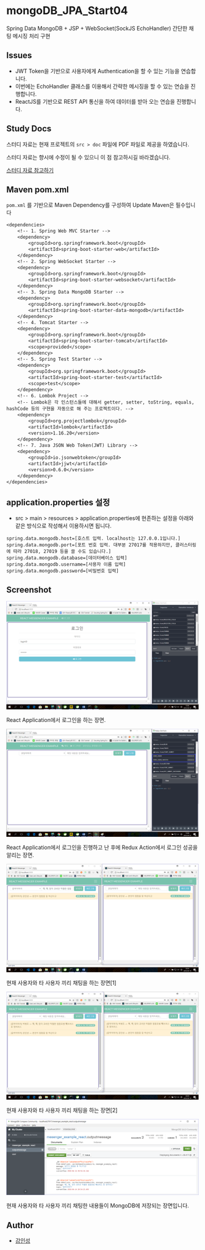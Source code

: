 # mongoDB_JPA_Start04
Spring Data MongoDB + JSP + WebSocket(SockJS EchoHandler) 간단한 채팅 메시징 처리 구현

## Issues
- JWT Token을 기반으로 사용자에게 Authentication을 할 수 있는 기능을 연습합니다.
- 이번에는 EchoHandler 클래스를 이용해서 간략한 메시징을 할 수 있는 연습을 진행합니다.
- ReactJS를 기반으로 REST API 통신을 하여 데이터를 받아 오는 연습을 진행합니다.

## Study Docs
스터디 자료는 현재 프로젝트의 `src > doc` 파일에 PDF 파일로 제공을 하였습니다.
 
스터디 자료는 향시에 수정이 될 수 있으니 이 점 참고하시길 바라겠습니다.

[스터디 자료 참고하기](https://github.com/tails5555/mongoDB_JPA_Start04/blob/master/src/doc/MongoDB%2BSpringJPA_05_EchoHandler_And_ReactJS_%EC%A0%91%EB%AA%A9.pdf)

## Maven pom.xml
`pom.xml` 를 기반으로 Maven Dependency를 구성하여 Update Maven은 필수입니다

```
<dependencies>
	<!-- 1. Spring Web MVC Starter -->
	<dependency>
		<groupId>org.springframework.boot</groupId>
		<artifactId>spring-boot-starter-web</artifactId>
	</dependency>
	<!-- 2. Spring WebSocket Starter -->
	<dependency>
		<groupId>org.springframework.boot</groupId>
		<artifactId>spring-boot-starter-websocket</artifactId>
	</dependency>
	<!-- 3. Spring Data MongoDB Starter -->
	<dependency>
		<groupId>org.springframework.boot</groupId>
		<artifactId>spring-boot-starter-data-mongodb</artifactId>
	</dependency>
	<!-- 4. Tomcat Starter -->
	<dependency>
		<groupId>org.springframework.boot</groupId>
		<artifactId>spring-boot-starter-tomcat</artifactId>
		<scope>provided</scope>
	</dependency>
	<!-- 5. Spring Test Starter -->
	<dependency>
		<groupId>org.springframework.boot</groupId>
		<artifactId>spring-boot-starter-test</artifactId>
		<scope>test</scope>
	</dependency>
	<!-- 6. Lombok Project -->
	<!-- Lombok은 각 인스턴스들에 대해서 getter, setter, toString, equals, hashCode 등의 구현을 자동으로 해 주는 프로젝트이다. -->
	<dependency>
		<groupId>org.projectlombok</groupId>
		<artifactId>lombok</artifactId>
		<version>1.16.20</version>
	</dependency>
	<!-- 7. Java JSON Web Token(JWT) Library -->
	<dependency>
		<groupId>io.jsonwebtoken</groupId>
		<artifactId>jjwt</artifactId>
		<version>0.6.0</version>
	</dependency>
</dependencies>
```

## application.properties 설정
- src > main > resources > application.properties에 현존하는 설정을 아래와 같은 방식으로 작성해서 이용하시면 됩니다.

```
spring.data.mongodb.host=[호스트 입력. localhost는 127.0.0.1입니다.]
spring.data.mongodb.port=[포트 번호 입력. 대부분 27017를 적용하지만, 클러스터링에 따라 27018, 27019 등을 쓸 수도 있습니다.]
spring.data.mongodb.database=[데이터베이스 입력]
spring.data.mongodb.username=[사용자 이름 입력]
spring.data.mongodb.password=[비밀번호 입력]
```

## Screenshot
![example05_login01](/src/doc/example05_login01.png "example05_login01")

React Application에서 로그인을 하는 장면.

![example05_login02](/src/doc/example05_login02.png "example05_login02")

React Application에서 로그인을 진행하고 난 후에 Redux Action에서 로그인 성공을 알리는 장면.

![example05_result01](/src/doc/example05_result01.png "example05_result01")

현재 사용자와 타 사용자 끼리 채팅을 하는 장면[1]

![example05_result02](/src/doc/example05_result02.png "example05_result02")

현재 사용자와 타 사용자 끼리 채팅을 하는 장면[2]

![example05_result03](/src/doc/example05_result03.png "example05_result03")

현재 사용자와 타 사용자 끼리 채팅한 내용들이 MongoDB에 저장되는 장면입니다.

## Author
- [강인성](https://github.com/tails5555)